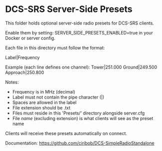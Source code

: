 DCS-SRS Server-Side Presets
============================

This folder holds optional server-side radio presets for DCS-SRS clients.

Enable them by setting:
  SERVER_SIDE_PRESETS_ENABLED=true
in your Docker or server config.

Each file in this directory must follow the format:

  Label|Frequency

Example (each line defines one channel):
  Tower|251.000
  Ground|249.500
  Approach|250.800

Notes:
- Frequency is in MHz (decimal)
- Label must not contain the pipe character (|)
- Spaces are allowed in the label
- File extension should be .txt
- Files must reside in this 'Presets/' directory alongside server.cfg
- File *name* (excluding extension) is what clients will see as the preset name

Clients will receive these presets automatically on connect.

Documentation:
  https://github.com/ciribob/DCS-SimpleRadioStandalone
